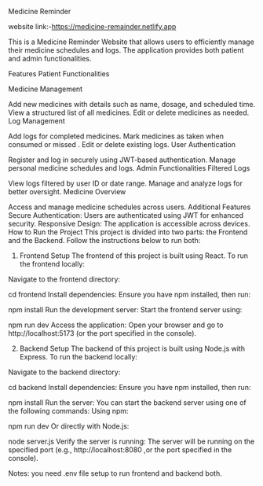 Medicine Reminder 

website link:-https://medicine-remainder.netlify.app

This is a Medicine Reminder Website that allows users to efficiently manage their medicine schedules and logs.
The application provides both patient and admin functionalities.

Features
Patient Functionalities

Medicine Management

Add new medicines with details such as name, dosage, and scheduled time.
View a structured list of all medicines.
Edit or delete medicines as needed.
Log Management

Add logs for completed medicines.
Mark medicines as taken when consumed or missed .
Edit or delete existing logs.
User Authentication

Register and log in securely using JWT-based authentication.
Manage personal medicine schedules and logs.
Admin Functionalities
Filtered Logs

View logs filtered by user ID or date range.
Manage and analyze logs for better oversight.
Medicine Overview

Access and manage medicine schedules across users.
Additional Features
Secure Authentication: Users are authenticated using JWT for enhanced security.
Responsive Design: The application is accessible across devices.
How to Run the Project
This project is divided into two parts: the Frontend and the Backend. Follow the instructions below to run both:

1. Frontend Setup
The frontend of this project is built using React. To run the frontend locally:

Navigate to the frontend directory:

cd frontend
Install dependencies: Ensure you have npm installed, then run:

npm install
Run the development server: Start the frontend server using:

npm run dev
Access the application: Open your browser and go to http://localhost:5173 (or the port specified in the console).

2. Backend Setup
The backend of this project is built using Node.js with Express. To run the backend locally:

Navigate to the backend directory:

cd backend
Install dependencies: Ensure you have npm installed, then run:

npm install
Run the server: You can start the backend server using one of the following commands:
Using npm:

npm run dev
Or directly with Node.js:

node server.js
Verify the server is running: The server will be running on the specified port (e.g., http://localhost:8080 ,or the port specified in the console).

Notes:
you need .env file setup to run frontend and backend both.
